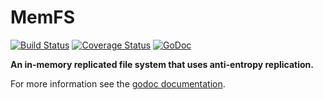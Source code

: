 # MemFS

[![Build Status](https://travis-ci.org/bbengfort/memfs.svg?branch=master)](https://travis-ci.org/bbengfort/memfs)
[![Coverage Status](https://coveralls.io/repos/github/bbengfort/memfs/badge.svg?branch=master)](https://coveralls.io/github/bbengfort/memfs?branch=master)
[![GoDoc](https://godoc.org/github.com/bbengfort/memfs?status.svg)](https://godoc.org/github.com/bbengfort/memfs)

**An in-memory replicated file system that uses anti-entropy replication.**

For more information see the [godoc documentation](https://godoc.org/github.com/bbengfort/memfs).
